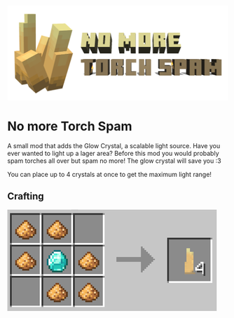 ![GitHub Logo](/src/main/resources/logo.png)

# No more Torch Spam

A small mod that adds the Glow Crystal, a scalable light source.
Have you ever wanted to light up a lager area?
Before this mod you would probably spam torches all over
but spam no more!
The glow crystal will save you :3

You can place up to 4 crystals at once to get the maximum light range!

## Crafting

![GitHub Logo](/src/main/resources/crafting.PNG)
